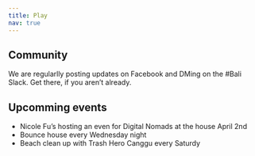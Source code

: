 ```yaml
---
title: Play
nav: true
---
```


## Community
We are regularlly posting updates on Facebook and DMing on the #Bali Slack. Get there, if you aren’t already.

## Upcomming events
* Nicole Fu’s hosting an even for Digital Nomads at the house April 2nd
* Bounce house every Wednesday night
* Beach clean up with Trash Hero Canggu every Saturdy